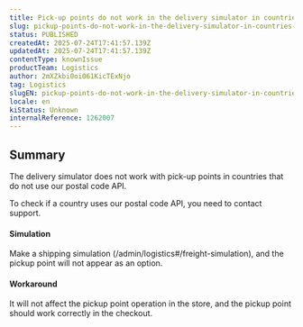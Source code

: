 ```yaml
---
title: Pick-up points do not work in the delivery simulator in countries that do not use our postal code API
slug: pickup-points-do-not-work-in-the-delivery-simulator-in-countries-that-do-not-use-our-postal-code-api
status: PUBLISHED
createdAt: 2025-07-24T17:41:57.139Z
updatedAt: 2025-07-24T17:41:57.139Z
contentType: knownIssue
productTeam: Logistics
author: 2mXZkbi0oi061KicTExNjo
tag: Logistics
slugEN: pickup-points-do-not-work-in-the-delivery-simulator-in-countries-that-do-not-use-our-postal-code-api
locale: en
kiStatus: Unknown
internalReference: 1262007
---
```


## Summary



The delivery simulator does not work with pick-up points in countries that do not use our postal code API.

To check if a country uses our postal code API, you need to contact support.


#### Simulation



Make a shipping simulation (/admin/logistics#/freight-simulation), and the pickup point will not appear as an option.


#### Workaround


It will not affect the pickup point operation in the store, and the pickup point should work correctly in the checkout.


